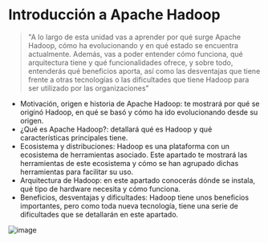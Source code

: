 # Introducción a Apache Hadoop

> "A lo largo de esta unidad vas a aprender por qué surge Apache Hadoop, cómo ha
evolucionando y en qué estado se encuentra actualmente. Además, vas a poder entender
cómo funciona, qué arquitectura tiene y qué funcionalidades ofrece, y sobre todo, entenderás
qué beneficios aporta, así como las desventajas que tiene frente a otras tecnologías o las
dificultades que tiene Hadoop para ser utilizado por las organizaciones"

- Motivación, origen e historia de Apache Hadoop: te mostrará por qué se originó
Hadoop, en qué se basó y cómo ha ido evolucionando desde su origen.
- ¿Qué es Apache Hadoop?: detallará qué es Hadoop y qué características principales
tiene.
- Ecosistema y distribuciones: Hadoop es una plataforma con un ecosistema de
herramientas asociado. Este apartado te mostrará las herramientas de este ecosistema
y cómo se han agrupado dichas herramientas para facilitar su uso.
- Arquitectura de Hadoop: en este apartado conocerás dónde se instala, qué tipo de
hardware necesita y cómo funciona.
- Beneficios, desventajas y dificultades: Hadoop tiene unos beneficios importantes, pero
como toda nueva tecnología, tiene una serie de dificultades que se detallarán en este
apartado.

![image](https://github.com/victoriajm07/IABD/assets/122750285/5e104e23-6719-4fca-a9fe-7782138d8513)
